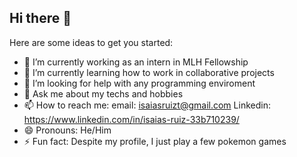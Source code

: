## Hi there 👋

Here are some ideas to get you started:

- 🔭 I’m currently working as an intern in MLH Fellowship
- 🌱 I’m currently learning how to work in collaborative projects
- 🤔 I’m looking for help with any programming enviroment
- 💬 Ask me about my techs and hobbies
- 📫 How to reach me: email: isaiasruizt@gmail.com Linkedin: https://www.linkedin.com/in/isaias-ruiz-33b710239/
- 😄 Pronouns: He/Him
- ⚡ Fun fact: Despite my profile, I just play a few pokemon games

